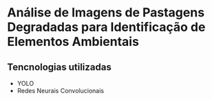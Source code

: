 # Análise de Imagens de Pastagens Degradadas para Identificação de Elementos Ambientais
## Tencnologias utilizadas
- YOLO
- Redes Neurais Convolucionais
